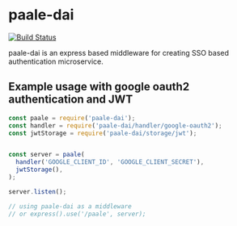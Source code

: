 paale-dai
=======================
[![Build Status](https://travis-ci.org/IntroCept/paale-dai.svg?branch=master)](https://travis-ci.org/IntroCept/paale-dai)

paale-dai is an express based middleware for creating SSO based authentication microservice.

## Example usage with google oauth2 authentication and JWT
```js
const paale = require('paale-dai');
const handler = require('paale-dai/handler/google-oauth2');
const jwtStorage = require('paale-dai/storage/jwt');


const server = paale(
  handler('GOOGLE_CLIENT_ID', 'GOOGLE_CLIENT_SECRET'),
  jwtStorage(),
);

server.listen();

// using paale-dai as a middleware
// or express().use('/paale', server); 
```